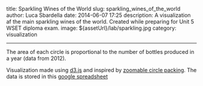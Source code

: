 title: Sparkling Wines of the World
slug: sparkling_wines_of_the_world
author: Luca Sbardella
date: 2014-06-07 17:25
description: A visualization af the main sparkling wines of the world. Created while preparing for Unit 5 WSET diploma exam.
image: ${assetUrl}/lab/sparkling.jpg
category: visualization

---

<div class="container-fluid">
    <div class="row">
        <div id='sparkling' class="col-sm-12"></div>
    </div>
    <div class="row">
        <div class="col-sm-12">
        The area of each circle is proportional to the number of bottles produced in a year (data from 2012).
        <p>Visualization made using <a href="http://d3js.org/" target="_blank">d3.js</a> and inspired by <a href="http://bl.ocks.org/mbostock/7607535">zoomable circle packing</a>.
        The data is stored in this <a href="https://docs.google.com/a/quantmind.com/spreadsheets/d/1hkbKPv2zCqeXDzQwXOPyi77I0y5whGTyo4M-nwR6t_w/pubhtml" target="_blank">google spreadsheet</a></p>
        </div>
    </div>
</div>

<script type='text/javascript'>
lux.require(['lucasbardella/lab/wine'], function (wine) {
    wine('#sparkling',
         {key: '1hkbKPv2zCqeXDzQwXOPyi77I0y5whGTyo4M-nwR6t_w'});
    //https://docs.google.com/spreadsheets/d/1hkbKPv2zCqeXDzQwXOPyi77I0y5whGTyo4M-nwR6t_w/pubhtml
    //1yDHM8TB051KPGvwsh33dFsBS9p66z6CeRG2_MTvjlok
});
</script>

